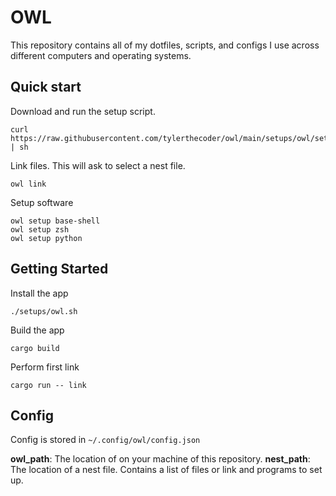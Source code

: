 # OWL

This repository contains all of my dotfiles, scripts, and configs I use across different computers and operating systems.

## Quick start

Download and run the setup script.
```
curl https://raw.githubusercontent.com/tylerthecoder/owl/main/setups/owl/setup.sh | sh
```

Link files. This will ask to select a nest file.
```
owl link
```

Setup software
```
owl setup base-shell
owl setup zsh
owl setup python
```

## Getting Started

Install the app
```
./setups/owl.sh
```

Build the app
```
cargo build
```

Perform first link
```
cargo run -- link

```

## Config
Config is stored in `~/.config/owl/config.json`

**owl_path**: The location of on your machine of this repository.
**nest_path**: The location of a nest file. Contains a list of files or link and programs to set up.


